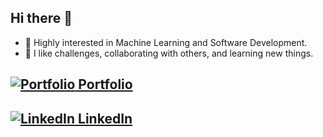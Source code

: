 ## Hi there 👋 

- 🔭 Highly interested in Machine Learning and Software Development.
- 🌱 I like challenges, collaborating with others, and learning new things.

## [![Portfolio](https://img.icons8.com/color/48/000000/domain.png) Portfolio](https://salvadormartin3z.netlify.app/)

## [![LinkedIn](https://img.icons8.com/color/48/000000/linkedin.png) LinkedIn](https://www.linkedin.com/in/salvadormtz/)
